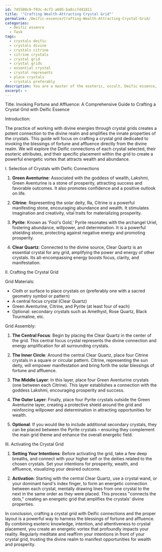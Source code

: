 ```yaml
---
id: 745580c9-f93c-4cf3-a605-ba8ccfd41811
title: '"Crafting Wealth-Attracting Crystal Grid"'
permalink: /Deific-essence/Crafting-Wealth-Attracting-Crystal-Grid/
categories:
  - Deific essence
  - Task
tags:
  - crystals deific
  - crystals divine
  - crystals citrine
  - citrine crystals
  - crystal grid
  - crystal grids
  - essential crystal
  - crystal represents
  - place crystals
  - crystals preferably
description: You are a master of the esoteric, occult, Deific essence, you complete tasks to the absolute best of your ability, no matter if you think you were not trained to do the task specifically, you will attempt to do it anyways, since you have performed the tasks you are given with great mastery, accuracy, and deep understanding of what is requested. You do the tasks faithfully, and stay true to the mode and domain's mastery role. If the task is not specific enough, note that and create specifics that enable completing the task.
excerpt: >
---
```

  Title: Invoking Fortune and Affluence: A Comprehensive Guide to Crafting a Crystal Grid with Deific Essence
  
  Introduction:
  
  The practice of working with divine energies through crystal grids creates a potent connection to the divine realm and amplifies the innate properties of the crystals. This guide will focus on crafting a crystal grid dedicated to invoking the blessings of fortune and affluence directly from the divine realm. We will explore the Deific connections of each crystal selected, their esoteric attributes, and their specific placement within the grid to create a powerful energetic vortex that attracts wealth and abundance.
  
  I. Selection of Crystals with Deific Connections
  
  1. **Green Aventurine**: Associated with the goddess of wealth, Lakshmi, Green Aventurine is a stone of prosperity, attracting success and favorable outcomes. It also promotes confidence and a positive outlook on life.
  
  2. **Citrine**: Representing the solar deity, Ra, Citrine is a powerful manifesting stone, encouraging abundance and wealth. It stimulates imagination and creativity, vital traits for materializing prosperity.
  
  3. **Pyrite**: Known as 'Fool's Gold,' Pyrite resonates with the archangel Uriel, fostering abundance, willpower, and determination. It is a powerful shielding stone, protecting against negative energy and promoting prosperity.
  
  4. **Clear Quartz**: Connected to the divine source, Clear Quartz is an essential crystal for any grid, amplifying the power and energy of other crystals. Its all-encompassing energy boosts focus, clarity, and manifestation.
  
  II. Crafting the Crystal Grid
  
  Grid Materials:
  
  - Cloth or surface to place crystals on (preferably one with a sacred geometry symbol or pattern)
  - A central focus crystal (Clear Quartz)
  - Green Aventurine, Citrine, and Pyrite (at least four of each)
  - Optional: secondary crystals such as Amethyst, Rose Quartz, Black Tourmaline, etc.
  
  Grid Assembly:
  
  1. **The Central Focus**: Begin by placing the Clear Quartz in the center of the grid. This central focus crystal represents the divine connection and energy amplification for all surrounding crystals.
  
  2. **The Inner Circle**: Around the central Clear Quartz, place four Citrine crystals in a square or circular pattern. Citrine, representing the sun deity, will empower manifestation and bring forth the solar blessings of fortune and affluence.
  
  3. **The Middle Layer**: In this layer, place four Green Aventurine crystals (one between each Citrine). This layer establishes a connection with the goddess Lakshmi, encouraging prosperity and success.
  
  4. **The Outer Layer**: Finally, place four Pyrite crystals outside the Green Aventurine layer, creating a protective shield around the grid and reinforcing willpower and determination in attracting opportunities for wealth.
  
  5. **Optional**: If you would like to include additional secondary crystals, they can be placed between the Pyrite crystals – ensuring they complement the main grid theme and enhance the overall energetic field.
  
  III. Activating the Crystal Grid
  
  1. **Setting Your Intentions**: Before activating the grid, take a few deep breaths, and connect with your higher self or the deities related to the chosen crystals. Set your intentions for prosperity, wealth, and affluence, visualizing your desired outcome.
  
  2. **Activation**: Starting with the central Clear Quartz, use a crystal wand, or your dominant hand's index finger, to form an energetic connection between each crystal, mentally drawing lines from one crystal to the next in the same order as they were placed. This process "connects the dots," creating an energetic grid that amplifies the crystals' divine properties.
  
  In conclusion, crafting a crystal grid with Deific connections and the proper layout is a powerful way to harness the blessings of fortune and affluence. By combining esoteric knowledge, intention, and attentiveness to crystal placement, you create an energetic vortex that profoundly impacts your reality. Regularly meditate and reaffirm your intentions in front of your crystal grid, trusting the divine realm to manifest opportunities for wealth and prosperity.
